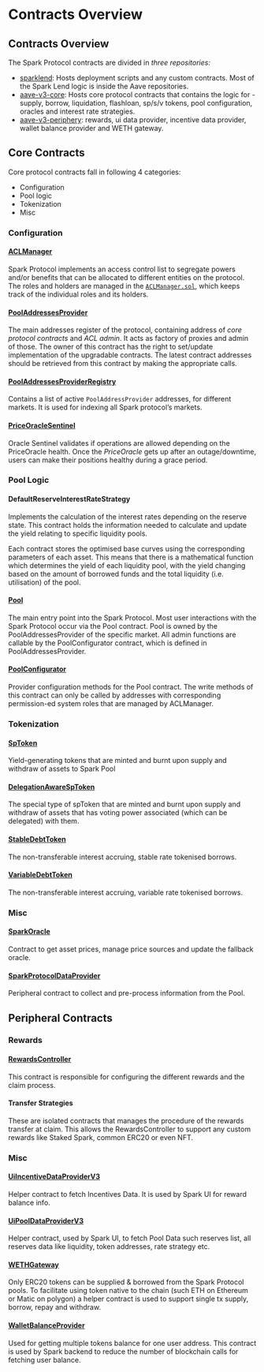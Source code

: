 # Contracts Overview

## Contracts Overview

The Spark Protocol contracts are divided in _three repositories:_

* [sparklend](https://github.com/marsfoundation/sparklend): Hosts deployment scripts and any custom contracts. Most of the Spark Lend logic is inside the Aave repositories.
* [aave-v3-core](https://github.com/aave/aave-v3-core): Hosts core protocol contracts that contains the logic for - supply, borrow, liquidation, flashloan, sp/s/v tokens, pool configuration, oracles and interest rate strategies.
* [aave-v3-periphery](https://github.com/aave/aave-v3-periphery): rewards, ui data provider, incentive data provider, wallet balance provider and WETH gateway.

## Core Contracts

Core protocol contracts fall in following 4 categories:

* Configuration
* Pool logic
* Tokenization
* Misc

### Configuration

#### [ACLManager](core-contracts/aclmanager.md)

Spark Protocol implements an access control list to segregate powers and/or benefits that can be allocated to different entities on the protocol. The roles and holders are managed in the [`ACLManager.sol`](https://github.com/marsfoundation/sparklend/blob/master/contracts/protocol/configuration/ACLManager.sol), which keeps track of the individual roles and its holders.

#### [PoolAddressesProvider](core-contracts/pooladdressesprovider.md)

The main addresses register of the protocol, containing address of _core protocol contracts_ and _ACL admin_. It acts as factory of proxies and admin of those. The owner of this contract has the right to set/update implementation of the upgradable contracts. The latest contract addresses should be retrieved from this contract by making the appropriate calls.

#### [PoolAddressesProviderRegistry](core-contracts/pooladdressesproviderregistry.md)

Contains a list of active `PoolAddressProvider` addresses, for different markets. It is used for indexing all Spark protocol’s markets.

#### [PriceOracleSentinel](core-contracts/priceoraclesentinel.md)

Oracle Sentinel validates if operations are allowed depending on the PriceOracle health. Once the _PriceOracle_ gets up after an outage/downtime, users can make their positions healthy during a grace period.

### Pool Logic

#### DefaultReserveInterestRateStrategy

Implements the calculation of the interest rates depending on the reserve state. This contract holds the information needed to calculate and update the yield relating to specific liquidity pools.

Each contract stores the optimised base curves using the corresponding parameters of each asset. This means that there is a mathematical function which determines the yield of each liquidity pool, with the yield changing based on the amount of borrowed funds and the total liquidity (i.e. utilisation) of the pool.

#### [Pool](core-contracts/pool.md)

The main entry point into the Spark Protocol. Most user interactions with the Spark Protocol occur via the Pool contract. Pool is owned by the PoolAddressesProvider of the specific market. All admin functions are callable by the PoolConfigurator contract, which is defined in PoolAddressesProvider.

#### [PoolConfigurator](core-contracts/poolconfigurator.md)

Provider configuration methods for the Pool contract. The write methods of this contract can only be called by addresses with corresponding permission-ed system roles that are managed by ACLManager.

### Tokenization

#### [SpToken](tokens/sptoken.md)

Yield-generating tokens that are minted and burnt upon supply and withdraw of assets to Spark Pool

#### [DelegationAwareSpToken](tokens/delegationawaresptoken.md)

The special type of spToken that are minted and burnt upon supply and withdraw of assets that has voting power associated (which can be delegated) with them.

#### [StableDebtToken](tokens/debttoken.md)

The non-transferable interest accruing, stable rate tokenised borrows.

#### [VariableDebtToken](tokens/debttoken.md)

The non-transferable interest accruing, variable rate tokenised borrows.

### Misc

#### [SparkOracle](../core-contracts/sparkoracle.md)

Contract to get asset prices, manage price sources and update the fallback oracle.

#### [SparkProtocolDataProvider](../core-contracts/sparkprotocoldataprovider.md)

Peripheral contract to collect and pre-process information from the Pool.

## Peripheral Contracts

### Rewards

#### [RewardsController](contracts-overview.md#rewardscontroller)

This contract is responsible for configuring the different rewards and the claim process.

#### Transfer Strategies

These are isolated contracts that manages the procedure of the rewards transfer at claim. This allows the RewardsController to support any custom rewards like Staked Spark, common ERC20 or even NFT.

### Misc

#### [UiIncentiveDataProviderV3](contracts-overview.md#uiincentivedataproviderv3)

Helper contract to fetch Incentives Data. It is used by Spark UI for reward balance info.

#### [UiPoolDataProviderV3](contracts-overview.md#uipooldataproviderv3)

Helper contract, used by Spark UI, to fetch Pool Data such reserves list, all reserves data like liquidity, token addresses, rate strategy etc.

#### [WETHGateway](contracts-overview.md#wethgateway)

Only ERC20 tokens can be supplied & borrowed from the Spark Protocol pools. To facilitate using token native to the chain (such ETH on Ethereum or Matic on polygon) a helper contract is used to support single tx supply, borrow, repay and withdraw.

#### [WalletBalanceProvider](contracts-overview.md#walletbalanceprovider)

Used for getting multiple tokens balance for one user address. This contract is used by Spark backend to reduce the number of blockchain calls for fetching user balance.
